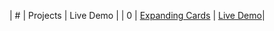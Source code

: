 | # | Projects | Live Demo |
| 0 | [Expanding Cards](https://github.com/KristinaChausheva/jsPushUps/tree/main/expanding-cards) | [Live Demo](https://kristinachausheva.github.io/jsPushUps/expanding=cards)|
